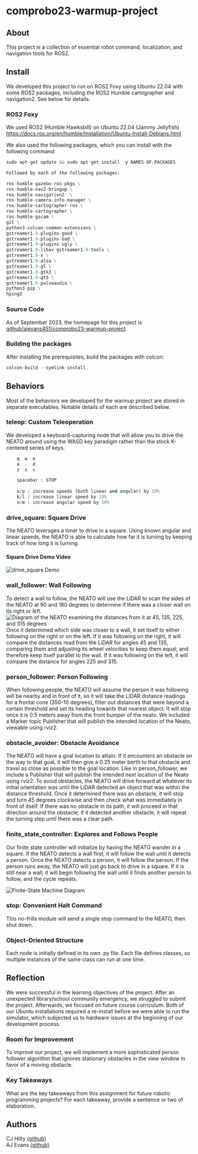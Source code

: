 # comprobo23-warmup-project
## About
This project is a collection of essential robot command, localization, and navigation tools for ROS2.
## Install
We developed this project to run on ROS2 Foxy using Ubuntu 22.04 with some ROS2 packages, including the ROS2 Humble cartographer and navigation2. See below for details.
### ROS2 Foxy
We used ROS2 (Humble Hawksbill) on Ubuntu 22.04 (Jammy Jellyfish)
https://docs.ros.org/en/humble/Installation/Ubuntu-Install-Debians.html

We also used the following packages, which you can install with the following command:

```python
sudo apt-get update && sudo apt-get install -y NAMES-OF-PACKAGES

Followed by each of the following packages:

ros-humble-gazebo-ros-pkgs \
ros-humble-nav2-bringup \
ros-humble-navigation2  \
ros-humble-camera-info-manager \
ros-humble-cartographer-ros \
ros-humble-cartographer \
ros-humble-gscam \
git \
python3-colcon-common-extensions \
gstreamer1.0-plugins-good \
gstreamer1.0-plugins-bad \
gstreamer1.0-plugins-ugly \
gstreamer1.0-libav gstreamer1.0-tools \
gstreamer1.0-x \
gstreamer1.0-alsa \
gstreamer1.0-gl \
gstreamer1.0-gtk3 \
gstreamer1.0-qt5 \
gstreamer1.0-pulseaudio \
python3-pip \
hping3
```

### Source Code
As of September 2023, the homepage for this project is [github/ajevans451/comprobo23-warmup-project](https://github.com/ajevans451/comprobo23-warmup-project).

### Building the packages
After installing the prerequisites, build the packages with colcon:
```python
colcon-build --symlink-install
``` 

## Behaviors
Most of the behaviors we developed for the warmup project are stored in separate executables. Notable details of each are described below.

### teleop: Custom Teleoperation

We developed a keyboard-capturing node that will allow you to drive the NEATO around using the WASD key paradigm rather than the stock K-centered series of keys.
```python 
	q  w  e
	a  -  d
	z  s  c

    spacebar : STOP
    
    o/p : increase speeds (both linear and angular) by 10%
    k/l : increase linear speed by 10%
    n/m : increase angular speed by 10%
```

### drive_square: Square Drive
The NEATO leverages a timer to drive in a square. Using known angular and linear speeds, the NEATO is able to calculate how far it is turning by keeping track of how long it is turning.

#### Square Drive Demo Video
![drive_square Demo](/Screenshots/drive_square.gif)

### wall_follower: Wall Following
To detect a wall to follow, the NEATO will use the LiDAR to scan the sides of the NEATO at 90 and 180 degrees to determine if there was a closer wall on its right or left. 
![Diagram of the NEATO examining the distances from it at 45, 135, 225, and 315 degrees](/images/wall_following_diagram.png)
Once it determined which side was closer to a wall, it set itself to either following on the right or on the left. If it was following on the right, it will compare the distances read from the LiDAR for angles 45 and 135, comparing them and adjusting its wheel velocities to keep them equal, and therefore keep itself parallel to the wall. If it was following on the left, it will compare the distance for angles 225 and 315.

### person_follower: Person Following
When following people, the NEATO will assume the person it was following will be nearby and in front of it, so it will take the LiDAR distance readings for a frontal cone (350-10 degrees), filter out distances that were beyond a certain threshold and set its heading towards that nearest object. It will stop once it is 0.5 meters away from the front bumper of the neato. We included a Marker topic Publisher that will publish the intended location of the Neato, viewable using rviz2.

### obstacle_avoider: Obstacle Avoidance
The NEATO will have a goal location to attain. If it encounters an obstacle on the way to that goal, it will then give a 0.25 meter berth to that obstacle and travel as close as possible to the goal location. Like in person_follower, we include a Publisher that will publish the intended next location of the Neato using rviz2. To avoid obstacles, the NEATO will drive forward at whatever its initial orientation was until the LiDAR detected an object that was within the distance threshold. Once it determined there was an obstacle, it will stop and turn 45 degrees clockwise and then check what was immediately in front of itself. If there was no obstacle in its path, it will proceed in that direction around the obstacle; if it detected another obstacle, it will repeat the turning step until there was a clear path.

### finite_state_controller: Explores and Follows People 
Our finite state controller will initialize by having the NEATO wander in a square. If the NEATO detects a wall first, it will follow the wall until it detects a person. Once the NEATO detects a person, it will follow the person. If the person runs away, the NEATO will just go back to drive in a square. If it is still near a wall, it will begin following the wall until it finds another person to follow, and the cycle repeats.

![Finite-State Machine Diagram](/images/fsm.jpg)

### stop: Convenient Halt Command
This no-frills module will send a single stop command to the NEATO, then shut down.

### Object-Oriented Structure
Each node is initially defined in its own .py file. Each file defines classes, so multiple instances of the same class can run at one time.

## Reflection
We were successful in the learning objectives of the project. After an unexpected library/school community emergency, we struggled to submit the project. Afterwards, we focused on future course curriculum. Both of our Ubuntu installations required a re-install before we were able to run the simulator, which subjected us to hardware issues at the beginning of our development process.
### Room for Improvement
To improve our project, we will implement a more sophisticated person follower algorithm that ignores stationary obstacles in the view window in favor of a moving obstacle.
### Key Takeaways
What are the key takeaways from this assignment for future robotic programming projects? For each takeaway, provide a sentence or two of elaboration.

## Authors

CJ Hilty [(github)](https://github.com/cjhi) \
AJ Evans [(github)](https://github.com/ajevans451)